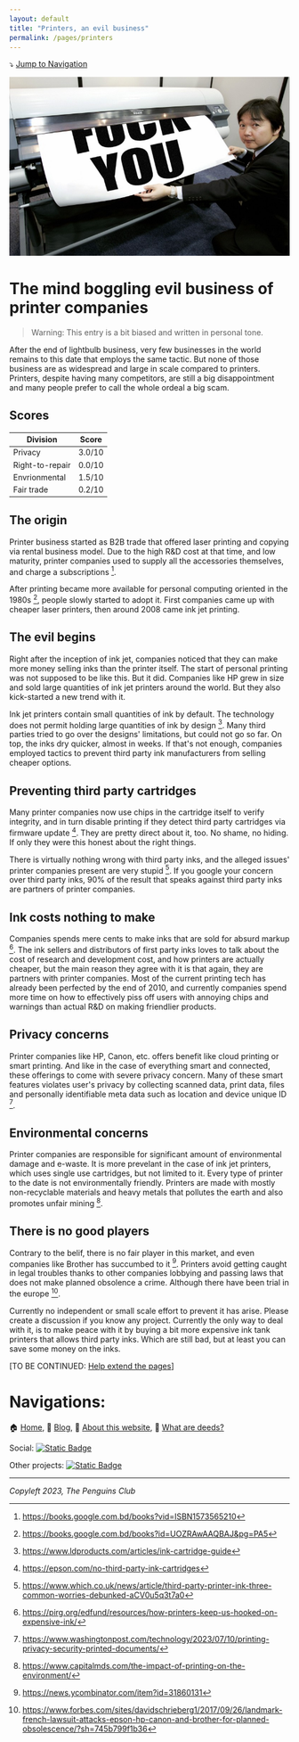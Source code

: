 ```yaml
---
layout: default
title: "Printers, an evil business"
permalink: /pages/printers
---
```

⤵️ [Jump to Navigation](#navigations)

![Printers are a big FU for consumers](img/printerfu.jpg)

# The mind boggling evil business of printer companies

> Warning: This entry is a bit biased and written in personal tone.

After the end of lightbulb business, very few businesses in the world remains to this date that employs the same tactic. But none of those business are as widespread and large in scale compared to printers. Printers, despite having many competitors, are still a big disappointment and many people prefer to call the whole ordeal a big scam. 

## Scores


| Division        | Score  |
| ----------------- | -------- |
| Privacy         | 3.0/10 |
| Right-to-repair | 0.0/10 |
| Envrionmental   | 1.5/10 |
| Fair trade      | 0.2/10 |

## The origin

Printer business started as B2B trade that offered laser printing and copying via rental business model. Due to the high R&D cost at that time, and low maturity, printer companies used to supply all the accessories themselves, and charge a subscriptions [^1].

After printing became more available for personal computing oriented in the 1980s [^2], people slowly started to adopt it. First companies came up with cheaper laser printers, then around 2008 came ink jet printing. 

## The evil begins

Right after the inception of ink jet, companies noticed that they can make more money selling inks than the printer itself. The start of personal printing was not supposed to be like this. But it did. Companies like HP grew in size and sold large quantities of ink jet printers around the world. But they also kick-started a new trend with it. 

Ink jet printers contain small quantities of ink by default. The technology does not permit holding large quantities of ink by design [^3]. Many third parties tried to go over the designs' limitations, but could not go so far. On top, the inks dry quicker, almost in weeks. If that's not enough, companies employed tactics to prevent third party ink manufacturers from selling cheaper options. 

## Preventing third party cartridges

Many printer companies now use chips in the cartridge itself to verify integrity, and in turn disable printing if they detect third party cartridges via firmware update [^4]. They are pretty direct about it, too. No shame, no hiding. If only they were this honest about the right things. 

There is virtually nothing wrong with third party inks, and the alleged issues' printer companies present are very stupid [^5]. If you google your concern over third party inks, 90% of the result that speaks against third party inks are partners of printer companies. 

## Ink costs nothing to make

Companies spends mere cents to make inks that are sold for absurd markup [^6]. The ink sellers and distributors of first party inks loves to talk about the cost of research and development cost, and how printers are actually cheaper, but the main reason they agree with it is that again, they are partners with printer companies. Most of the current printing tech has already been perfected by the end of 2010, and currently companies spend more time on how to effectively piss off users with annoying chips and warnings than actual R&D on making friendlier products.

## Privacy concerns

Printer companies like HP, Canon, etc. offers benefit like cloud printing or smart printing. And like in the case of everything smart and connected, these offerings to come with severe privacy concern. Many of these smart features violates user's privacy by collecting scanned data, print data, files and personally identifiable meta data such as location and device unique ID [^7]. 

## Environmental concerns

Printer companies are responsible for significant amount of environmental damage and e-waste. It is more prevelant in the case of ink jet printers, which uses single use cartridges, but not limited to it. Every type of printer to the date is not environmentally friendly. Printers are made with mostly non-recyclable materials and heavy metals that pollutes the earth and also promotes unfair mining [^8].

## There is no good players

Contrary to the belif, there is no fair player in this market, and even companies like Brother has succumbed to it [^9]. Printers avoid getting caught in legal troubles thanks to other companies lobbying and passing laws that does not make planned obsolence a crime. Although there have been trial in the europe [^10]. 

Currently no independent or small scale effort to prevent it has arise. Please create a discussion if you know any project. Currently the only way to deal with it, is to make peace with it by buying a bit more expensive ink tank printers that allows third party inks. Which are still bad, but at least you can save some money on the inks. 

[TO BE CONTINUED: [Help extend the pages](https://github.com/imahbub/evilapple/discussions)]

[^1]: https://books.google.com.bd/books?vid=ISBN1573565210
    
[^2]: https://books.google.com.bd/books?id=UOZRAwAAQBAJ&pg=PA5

[^3]: https://www.ldproducts.com/articles/ink-cartridge-guide

[^4]: https://epson.com/no-third-party-ink-cartridges

[^5]: https://www.which.co.uk/news/article/third-party-printer-ink-three-common-worries-debunked-aCV0u5q3t7a0

[^6]: https://pirg.org/edfund/resources/how-printers-keep-us-hooked-on-expensive-ink/

[^7]: https://www.washingtonpost.com/technology/2023/07/10/printing-privacy-security-printed-documents/

[^8]: https://www.capitalmds.com/the-impact-of-printing-on-the-environment/

[^9]: https://news.ycombinator.com/item?id=31860131

[^10]: https://www.forbes.com/sites/davidschrieberg1/2017/09/26/landmark-french-lawsuit-attacks-epson-hp-canon-and-brother-for-planned-obsolescence/?sh=745b799f1b36

# Navigations:

🏠 [Home](https://evilapple.org), 📝 [Blog](/pages/blog), 📖 [About this website](about), 📢 [What are deeds?](deeds)

Social: <a href="https://t.me/The_PenguinsClub">![Static Badge](https://img.shields.io/badge/Telegram-join_us-0088CC?logo=telegram&logoColor=white&link=https%3A%2F%2Ft.me%2FThe_PenguinsClub)</a>

Other projects: <a href="https://the-penguins-club.github.io/bd-blockade/">![Static Badge](https://img.shields.io/badge/The_Penguins_Club%2Fbd--blockade-black?logo=github&logoColor=white&link=https%3A%2F%2Fgithub.com%2FThe-Penguins-Club%2Fbd-blockade)</a>

---

*Copyleft 2023, The Penguins Club*

<script src="https://giscus.app/client.js"
        data-repo="imahbub/evilapple"
        data-repo-id="R_kgDOKvVkrw"
        data-category="General"
        data-category-id="DIC_kwDOKvVkr84CbEw5"
        data-mapping="pathname"
        data-strict="0"
        data-reactions-enabled="1"
        data-emit-metadata="0"
        data-input-position="top"
        data-theme="light"
        data-lang="en"
        crossorigin="anonymous"
        async>
</script>